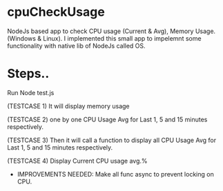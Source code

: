 # cpuCheckUsage
NodeJs based app to check CPU usage (Current &amp; Avg), Memory Usage. (Windows &amp; Linux).
I implemented this small app to impelemnt some functionality with native lib of NodeJs called OS.

# Steps..

Run Node test.js 

(TESTCASE 1)
It will display memory usage  

(TESTCASE 2)
one by one CPU Usage Avg for Last 1, 5 and 15 minutes respectively.

(TESTCASE 3)
Then it will call a function to display all CPU Usage Avg for Last 1, 5 and 15 minutes respectively.

(TESTCASE 4)
Display Current CPU usage avg.%


* IMPROVEMENTS NEEDED:
Make all func async to prevent locking on CPU.

